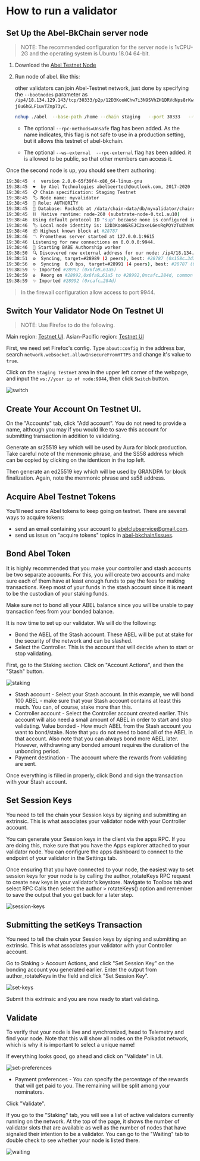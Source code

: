 # How to run a validator


## Set Up the Abel-BkChain server node


>NOTE: The recommended configuration for the server node is 1vCPU-2G and the operating system is Ubuntu 18.04 64-bit.

1. Download the [Abel Testnet Node](http://download.jamtpfm.cn/download/abel)
2. Run node of abel. like this:

    other validators can join Abel-Testnet network, just done by specifying the `--bootnodes` parameter as `/ip4/18.134.129.143/tcp/30333/p2p/12D3KooWChw7i3N9SVhZH1DRVdNps8rKwj6u6hGLF1uvTZnp73yC`.


    ```bash
    nohup ./abel  --base-path /home --chain staging   --port 30333   --ws-port 9944  --rpc-port 9933  --validator --name myvalidator  --bootnodes /ip4/18.134.129.143/tcp/30333/p2p/12D3KooWChw7i3N9SVhZH1DRVdNps8rKwj6u6hGLF1uvTZnp73yC --rpc-methods=Unsafe --ws-external   --rpc-external  --rpc-cors all >> /home/bootnode.log 2>&1 &
    ```

    - The optional `--rpc-methods=Unsafe` flag has been added. As the name indicates, this flag is not safe to use in a production setting, but it allows this testnet of abel-bkchain.

    - The optional `--ws-external  --rpc-external` flag has been added. it is allowed to be public, so that other members can access it.




Once the second node is up, you should see them authoring:
```bash
19:38:45  ✌️  version 2.0.0-65f39f4-x86_64-linux-gnu
19:38:45  ❤️  by Abel Technologies abelbeertech@outlook.com, 2017-2020
19:38:45  📋 Chain specification: Staging Testnet
19:38:45  🏷 Node name: myvalidator
19:38:45  👤 Role: AUTHORITY
19:38:45  💾 Database: RocksDb at /data/chain-data/db/myvalidator/chains/staging_testnet/db
19:38:45  ⛓  Native runtime: node-260 (substrate-node-0.tx1.au10)
19:38:46  Using default protocol ID "sup" because none is configured in the chain specs
19:38:46  🏷 Local node identity is: 12D3KooWGkEJC2axeL6esRqPQYzTuXhNmU5MKQKys3ucNK38CQdv
19:38:46  📦 Highest known block at #28787
19:38:46  〽️ Prometheus server started at 127.0.0.1:9615
19:38:46  Listening for new connections on 0.0.0.0:9944.
19:38:46  👶 Starting BABE Authorship worker
19:38:50  🔍 Discovered new external address for our node: /ip4/18.134.129.144/tcp/30333/p2p/12D3KooWGkEJC2axeL6esRqPQYzTuXhNmU5MKQKys3ucNK38CQdv
19:38:51  ⚙️  Syncing, target=#28989 (2 peers), best: #28787 (0x158c…3d36), finalized #28785 (0xa387…2195), ⬇ 1.9kiB/s ⬆ 2.6kiB/s
19:38:56  ⚙️  Syncing  0.0 bps, target=#28991 (4 peers), best: #28787 (0x158c…3d36), finalized #28785 (0xa387…2195), ⬇ 11.6kiB/s ⬆ 3.7kiB/s
19:38:59  ✨ Imported #28992 (0x6fa9…61a5)
19:38:59  ♻️  Reorg on #28992,0x6fa9…61a5 to #28992,0xcafc…284d, common ancestor #28991,0x4255…33d0
19:38:59  ✨ Imported #28992 (0xcafc…284d)
```

> In the firewall configuration allow access to port 9944.


## Switch Your Validator Node On Testnet UI
> NOTE: Use Firefox to do the following. 

Main region: [Testnet UI](http://testnet.abel.beer). 
Asian-Pacific region: [Testnet UI](http://121.196.109.253)

First, we need set Firefox's config. Type `about:config` in the address bar, 
search `network.websocket.allowInsecureFromHTTPS` and change it's value to `true`.


Click on the `Staging Testnet` area in the upper left corner of the webpage, and input the `ws://your ip of node:9944`, then click `Switch` button.

![switch](./media/switch.png)


## Create Your Account On Testnet UI. 

On the "Accounts" tab, click "Add account". You do not need to provide a name, although you may if you would like to save this account for submitting transaction in addition to validating.

Generate an sr25519 key which will be used by Aura for block production. Take careful note of the menmonic phrase, and the SS58 address which can be copied by clicking on the identicon in the top left.

Then generate an ed25519 key which will be used by GRANDPA for block finalization. Again, note the menmonic phrase and ss58 address.





## Acquire Abel Testnet Tokens
You'll need some Abel tokens to keep going on testnet. 
There are several ways to acquire tokens:

- send an email containing your account to abelclubservice@gmail.com.
- send us issus on "acquire tokens" topics in [abel-bkchain/issues](https://github.com/abelbeertech/abel-bkchain/issues/new).


## Bond Abel Token
It is highly recommended that you make your controller and stash accounts be two separate accounts. For this, you will create two accounts and make sure each of them have at least enough funds to pay the fees for making transactions. Keep most of your funds in the stash account since it is meant to be the custodian of your staking funds.

Make sure not to bond all your ABEL balance since you will be unable to pay transaction fees from your bonded balance.

It is now time to set up our validator. We will do the following:
- Bond the ABEL of the Stash account. These ABEL will be put at stake for the security of the network and can be slashed.
- Select the Controller. This is the account that will decide when to start or stop validating.

First, go to the Staking section. Click on "Account Actions", and then the "Stash" button.

![staking](./media/stash.png)

- Stash account - Select your Stash account. In this example, we will bond 100 ABEL - make sure that your Stash account contains at least this much. You can, of course, stake more than this.
- Controller account - Select the Controller account created earlier. This account will also need a small amount of ABEL in order to start and stop validating.
Value bonded - How much ABEL from the Stash account you want to bond/stake. Note that you do not need to bond all of the ABEL in that account. Also note that you can always bond more ABEL later. However, withdrawing any bonded amount requires the duration of the unbonding period.
- Payment destination - The account where the rewards from validating are sent.


Once everything is filled in properly, click Bond and sign the transaction with your Stash account.

## Set Session Keys
You need to tell the chain your Session keys by signing and submitting an extrinsic. This is what associates your validator node with your Controller account.

You can generate your Session keys in the client via the apps RPC. If you are doing this, make sure that you have the Apps explorer attached to your validator node. You can configure the apps dashboard to connect to the endpoint of your validator in the Settings tab. 

Once ensuring that you have connected to your node, the easiest way to set session keys for your node is by calling the author_rotateKeys RPC request to create new keys in your validator's keystore. Navigate to Toolbox tab and select RPC Calls then select the author > rotateKeys() option and remember to save the output that you get back for a later step.

![session-keys](./media/session-keys.png)

## Submitting the setKeys Transaction
You need to tell the chain your Session keys by signing and submitting an extrinsic. This is what associates your validator with your Controller account.

Go to Staking > Account Actions, and click "Set Session Key" on the bonding account you generated earlier. Enter the output from author_rotateKeys in the field and click "Set Session Key".

![set-keys](./media/set-keys.png)

Submit this extrinsic and you are now ready to start validating.


## Validate
To verify that your node is live and synchronized, head to Telemetry and find your node. Note that this will show all nodes on the Polkadot network, which is why it is important to select a unique name!

If everything looks good, go ahead and click on "Validate" in  UI.

![set-preferences](./media/set-preferences.png)

- Payment preferences - You can specify the percentage of the rewards that will get paid to you. The remaining will be split among your nominators.

Click "Validate".

If you go to the "Staking" tab, you will see a list of active validators currently running on the network. At the top of the page, it shows the number of validator slots that are available as well as the number of nodes that have signaled their intention to be a validator. You can go to the "Waiting" tab to double check to see whether your node is listed there.

![waiting](./media/waiting.png)
